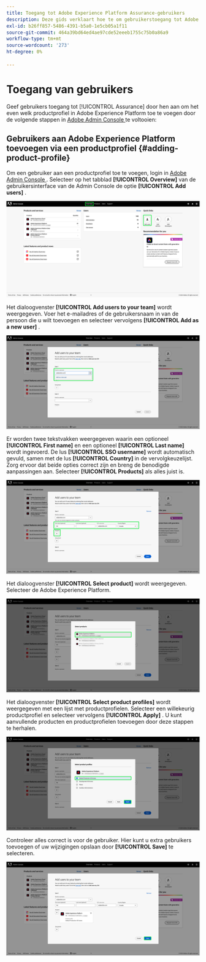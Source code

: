 ```yaml
---
title: Toegang tot Adobe Experience Platform Assurance-gebruikers
description: Deze gids verklaart hoe te om gebruikerstoegang tot Adobe Experience Platform Assurance te houden door het door de Admin Console te leiden.
exl-id: b26ff857-5486-4391-b5a0-1e5cb05a1f11
source-git-commit: 464a39bd64ed4ae97cde52eeeb1755c75b0a86a9
workflow-type: tm+mt
source-wordcount: '273'
ht-degree: 0%

---
```


# Toegang van gebruikers

Geef gebruikers toegang tot [!UICONTROL Assurance] door hen aan om het even welk productprofiel in Adobe Experience Platform toe te voegen door de volgende stappen in [ Adobe Admin Console ](https://adminconsole.adobe.com/) te voltooien:

## Gebruikers aan Adobe Experience Platform toevoegen via een productprofiel {#adding-product-profile}

Om een gebruiker aan een productprofiel toe te voegen, login in [ Adobe Admin Console ](https://adminconsole.adobe.com/). Selecteer op het tabblad **[!UICONTROL Overview]** van de gebruikersinterface van de Admin Console de optie **[!UICONTROL Add users]** .

![ de pagina van de Admin Console met Add benadrukte gebruikers.](./images/user-access/admin-console.png)

Het dialoogvenster **[!UICONTROL Add users to your team]** wordt weergegeven. Voer het e-mailadres of de gebruikersnaam in van de persoon die u wilt toevoegen en selecteer vervolgens **[!UICONTROL Add as a new user]** .

![ e-mail of gebruikersbenaming textbox wordt benadrukt in Add gebruikersdialoog.](./images/user-access/add-users.png)

Er worden twee tekstvakken weergegeven waarin een optioneel **[!UICONTROL First name]** en een optioneel **[!UICONTROL Last name]** wordt ingevoerd. De lus **[!UICONTROL SSO username]** wordt automatisch gevuld, samen met de lus **[!UICONTROL Country]** in de vervolgkeuzelijst. Zorg ervoor dat beide opties correct zijn en breng de benodigde aanpassingen aan. Selecteer **[!UICONTROL Products]** als alles juist is.

![ de drie naam en landgebieden worden benadrukt in de Add gebruikersdialoog.](./images/user-access/name-and-products.png)

Het dialoogvenster **[!UICONTROL Select product]** wordt weergegeven. Selecteer de Adobe Experience Platform.

![ Uitgezochte producten dialoog met een lijst van drie producten en de benadrukte optie van Adobe Experience Platform.](./images/user-access/select-products.png)

Het dialoogvenster **[!UICONTROL Select product profiles]** wordt weergegeven met een lijst met productprofielen. Selecteer een willekeurig productprofiel en selecteer vervolgens **[!UICONTROL Apply]** . U kunt aanvullende producten en productprofielen toevoegen door deze stappen te herhalen.

![ een optie die in de Uitgezochte dialoog van productprofielen wordt geselecteerd en wordt benadrukt.](./images/user-access/select-product-profiles.png)

Controleer alles correct is voor de gebruiker. Hier kunt u extra gebruikers toevoegen of uw wijzigingen opslaan door **[!UICONTROL Save]** te selecteren.

![ voegt gebruikers aan uw teamdialoog met alle informatie toe die binnen wordt gevuld en geselecteerde sparen.](./images/user-access/save-selections.png)
